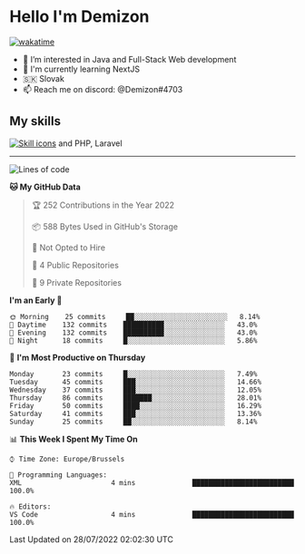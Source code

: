 # Hello I'm Demizon
[![wakatime](https://wakatime.com/badge/user/6ad1949f-d6d7-44f9-9eee-c35e54cc499b.svg)](https://wakatime.com/@6ad1949f-d6d7-44f9-9eee-c35e54cc499b)
- 👀 I’m interested in Java and Full-Stack Web development
- 🌱 I'm currently learning NextJS
- 🇸🇰 Slovak
- 📫 Reach me on discord: @Demizon#4703

## My skills
[![Skill icons](https://skillicons.dev/icons?i=java,js,ts,html,css,react,py,git,docker,linux,mysql,mongo&theme=dark)](https://github.com/Demizon3433) and PHP, Laravel

---

<!--START_SECTION:waka-->
![Lines of code](https://img.shields.io/badge/From%20Hello%20World%20I%27ve%20Written-44%20Thousand%20lines%20of%20code-blue)

**🐱 My GitHub Data** 

> 🏆 252 Contributions in the Year 2022
 > 
> 📦 588 Bytes Used in GitHub's Storage 
 > 
> 🚫 Not Opted to Hire
 > 
> 📜 4 Public Repositories 
 > 
> 🔑 9 Private Repositories  
 > 
**I'm an Early 🐤** 

```text
🌞 Morning    25 commits     ██░░░░░░░░░░░░░░░░░░░░░░░   8.14% 
🌆 Daytime    132 commits    ██████████░░░░░░░░░░░░░░░   43.0% 
🌃 Evening    132 commits    ██████████░░░░░░░░░░░░░░░   43.0% 
🌙 Night      18 commits     █░░░░░░░░░░░░░░░░░░░░░░░░   5.86%

```
📅 **I'm Most Productive on Thursday** 

```text
Monday       23 commits     █░░░░░░░░░░░░░░░░░░░░░░░░   7.49% 
Tuesday      45 commits     ███░░░░░░░░░░░░░░░░░░░░░░   14.66% 
Wednesday    37 commits     ███░░░░░░░░░░░░░░░░░░░░░░   12.05% 
Thursday     86 commits     ███████░░░░░░░░░░░░░░░░░░   28.01% 
Friday       50 commits     ████░░░░░░░░░░░░░░░░░░░░░   16.29% 
Saturday     41 commits     ███░░░░░░░░░░░░░░░░░░░░░░   13.36% 
Sunday       25 commits     ██░░░░░░░░░░░░░░░░░░░░░░░   8.14%

```


📊 **This Week I Spent My Time On** 

```text
⌚︎ Time Zone: Europe/Brussels

💬 Programming Languages: 
XML                      4 mins              █████████████████████████   100.0%

🔥 Editors: 
VS Code                  4 mins              █████████████████████████   100.0%

```


 Last Updated on 28/07/2022 02:02:30 UTC
<!--END_SECTION:waka-->

